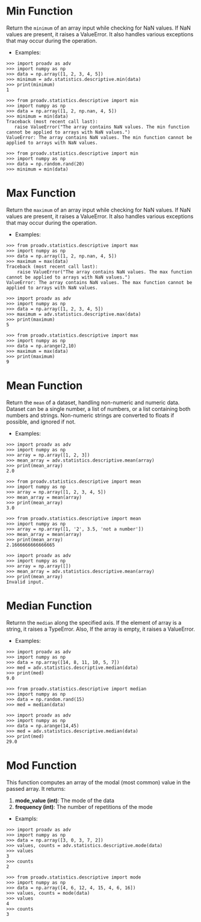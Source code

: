 # Min Function

Return the `minimum` of an array input while checking for NaN values. If NaN values are present, it raises a ValueError. 
It also handles various exceptions that may occur during the operation.

- Examples:

>>>
    >>> import proadv as adv 
    >>> import numpy as np
    >>> data = np.array([1, 2, 3, 4, 5])
    >>> minimum = adv.statistics.descriptive.min(data)
    >>> print(minimum)
    1

>>> 
    >>> from proadv.statistics.descriptive import min
    >>> import numpy as np
    >>> data = np.array([1, 2, np.nan, 4, 5])
    >>> minimum = min(data)
    Traceback (most recent call last):
       raise ValueError("The array contains NaN values. The min function cannot be applied to arrays with NaN values.")
    ValueError: The array contains NaN values. The min function cannot be applied to arrays with NaN values.

>>>
    >>> from proadv.statistics.descriptive import min 
    >>> import numpy as np
    >>> data = np.random.rand(20) 
    >>> minimum = min(data)


# Max Function

Return the `maximum` of an array input while checking for NaN values. If NaN values are present, it raises a ValueError. 
It also handles various exceptions that may occur during the operation.

- Examples:

>>>
    >>> from proadv.statistics.descriptive import max
    >>> import numpy as np
    >>> data = np.array([1, 2, np.nan, 4, 5])
    >>> maximum = max(data)
    Traceback (most recent call last):
        raise ValueError("The array contains NaN values. The max function cannot be applied to arrays with NaN values.")
    ValueError: The array contains NaN values. The max function cannot be applied to arrays with NaN values.

>>>
    >>> import proadv as adv 
    >>> import numpy as np
    >>> data = np.array([1, 2, 3, 4, 5])
    >>> maximum = adv.statistics.descriptive.max(data)
    >>> print(maximum)
    5

>>>
    >>> from proadv.statistics.descriptive import max 
    >>> import numpy as np
    >>> data = np.arange(2,10)
    >>> maximum = max(data)
    >>> print(maximum)
    9


# Mean Function

Return the `mean` of a dataset, handling non-numeric and numeric data. Dataset can be a single number, a list of numbers, or a list containing both numbers and strings. Non-numeric strings are converted to floats if possible, and ignored if not. 

- Examples:

>>>
    >>> import proadv as adv 
    >>> import numpy as np
    >>> array = np.array([1, 2, 3])
    >>> mean_array = adv.statistics.descriptive.mean(array)
    >>> print(mean_array)
    2.0

>>>
    >>> from proadv.statistics.descriptive import mean 
    >>> import numpy as np
    >>> array = np.array([1, 2, 3, 4, 5])
    >>> mean_array = mean(array)
    >>> print(mean_array)
    3.0

>>>
    >>> from proadv.statistics.descriptive import mean 
    >>> import numpy as np
    >>> array = np.array([1, '2', 3.5, 'not a number'])
    >>> mean_array = mean(array)
    >>> print(mean_array)
    2.1666666666666665

>>>
    >>> import proadv as adv 
    >>> import numpy as np
    >>> array = np.array([])
    >>> mean_array = adv.statistics.descriptive.mean(array)
    >>> print(mean_array)
    Invalid input.


# Median Function

Returnn the `median` along the specified axis. If the element of array is a string, it raises a TypeError. 
Also, If the array is empty, it raises a ValueError.

- Examples:

>>>
    >>> import proadv as adv
    >>> import numpy as np
    >>> data = np.array([14, 8, 11, 10, 5, 7])
    >>> med = adv.statistics.descriptive.median(data)
    >>> print(med)
    9.0
    
>>>
    >>> from proadv.statistics.descriptive import median
    >>> import numpy as np
    >>> data = np.random.rand(15)
    >>> med = median(data) 

>>>
    >>> import proadv as adv
    >>> import numpy as np 
    >>> data = np.arange(14,45)
    >>> med = adv.statistics.descriptive.median(data)
    >>> print(med)
    29.0


# Mod Function

This function computes an array of the modal (most common) value in the passed array. 
It returns:
1. **mode_value (int)**: The mode of the data
2. **frequency (int)**: The number of repetitions of the mode

- Exampls:

>>>
    >>> import proadv as adv
    >>> import numpy as np
    >>> data = np.array([3, 0, 3, 7, 2])
    >>> values, counts = adv.statistics.descriptive.mode(data)
    >>> values
    3
    >>> counts
    2

>>>
    >>> from proadv.statistics.descriptive import mode
    >>> import numpy as np
    >>> data = np.array([4, 6, 12, 4, 15, 4, 6, 16])
    >>> values, counts = mode(data)
    >>> values
    4
    >>> counts
    3